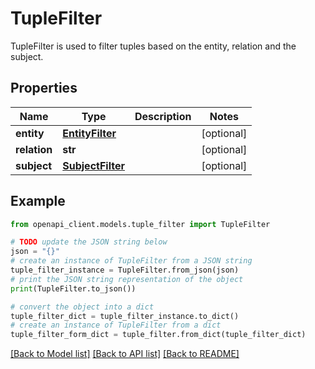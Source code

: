 # TupleFilter

TupleFilter is used to filter tuples based on the entity, relation and the subject.

## Properties

Name | Type | Description | Notes
------------ | ------------- | ------------- | -------------
**entity** | [**EntityFilter**](EntityFilter.md) |  | [optional] 
**relation** | **str** |  | [optional] 
**subject** | [**SubjectFilter**](SubjectFilter.md) |  | [optional] 

## Example

```python
from openapi_client.models.tuple_filter import TupleFilter

# TODO update the JSON string below
json = "{}"
# create an instance of TupleFilter from a JSON string
tuple_filter_instance = TupleFilter.from_json(json)
# print the JSON string representation of the object
print(TupleFilter.to_json())

# convert the object into a dict
tuple_filter_dict = tuple_filter_instance.to_dict()
# create an instance of TupleFilter from a dict
tuple_filter_form_dict = tuple_filter.from_dict(tuple_filter_dict)
```
[[Back to Model list]](../README.md#documentation-for-models) [[Back to API list]](../README.md#documentation-for-api-endpoints) [[Back to README]](../README.md)


